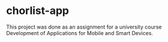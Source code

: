 # chorlist-app
This project was done as an assignment for a university course Development of Applications for Mobile and Smart Devices.
